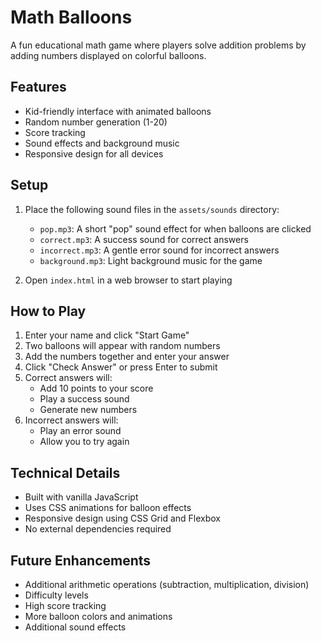 # Math Balloons

A fun educational math game where players solve addition problems by adding numbers displayed on colorful balloons.

## Features

- Kid-friendly interface with animated balloons
- Random number generation (1-20)
- Score tracking
- Sound effects and background music
- Responsive design for all devices

## Setup

1. Place the following sound files in the `assets/sounds` directory:
   - `pop.mp3`: A short "pop" sound effect for when balloons are clicked
   - `correct.mp3`: A success sound for correct answers
   - `incorrect.mp3`: A gentle error sound for incorrect answers
   - `background.mp3`: Light background music for the game

2. Open `index.html` in a web browser to start playing

## How to Play

1. Enter your name and click "Start Game"
2. Two balloons will appear with random numbers
3. Add the numbers together and enter your answer
4. Click "Check Answer" or press Enter to submit
5. Correct answers will:
   - Add 10 points to your score
   - Play a success sound
   - Generate new numbers
6. Incorrect answers will:
   - Play an error sound
   - Allow you to try again

## Technical Details

- Built with vanilla JavaScript
- Uses CSS animations for balloon effects
- Responsive design using CSS Grid and Flexbox
- No external dependencies required

## Future Enhancements

- Additional arithmetic operations (subtraction, multiplication, division)
- Difficulty levels
- High score tracking
- More balloon colors and animations
- Additional sound effects 
